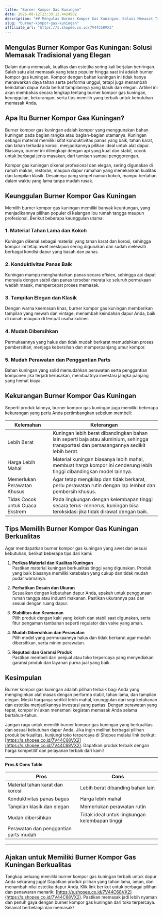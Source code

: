```yaml
---
title: "Burner Kompor Gas Kuningan"
date: 2025-08-12T23:30:13.442450Z
description: "## Mengulas Burner Kompor Gas Kuningan: Solusi Memasak Tradisional yang Elegan..."
slug: "burner-kompor-gas-kuningan"
affiliate_url: "https://s.shopee.co.id/7V44C68VX2"
---
```

## Mengulas Burner Kompor Gas Kuningan: Solusi Memasak Tradisional yang Elegan

Dalam dunia memasak, kualitas dan estetika sering kali berjalan beriringan. Salah satu alat memasak yang tetap populer hingga saat ini adalah burner kompor gas kuningan. Kompor dengan bahan kuningan ini tidak hanya menawarkan daya tahan serta performa unggul, tetapi juga menambah keindahan dapur Anda berkat tampilannya yang klasik dan elegan. Artikel ini akan membahas secara lengkap tentang burner kompor gas kuningan, keunggulan, kekurangan, serta tips memilih yang terbaik untuk kebutuhan memasak Anda.

## Apa Itu Burner Kompor Gas Kuningan?

Burner kompor gas kuningan adalah kompor yang menggunakan bahan kuningan pada bagian rangka atau bagian-bagian utamanya. Kuningan sebagai material memiliki sifat konduktivitas panas yang baik, tahan karat, dan tahan terhadap korosi, menjadikannya pilihan ideal untuk alat dapur. Biasanya, burner ini dilengkapi dengan api yang kuat dan stabil, cocok untuk berbagai jenis masakan, dari tumisan sampai penggorengan.

Kompor gas kuningan dikenal profesional dan elegan, sering digunakan di rumah makan, restoran, maupun dapur rumahan yang menekankan kualitas dan tampilan klasik. Desainnya yang simpel namun kokoh, mampu bertahan dalam waktu yang lama tanpa mudah rusak.

## Keunggulan Burner Kompor Gas Kuningan

Memilih burner kompor gas kuningan memiliki banyak keuntungan, yang menjadikannya pilihan populer di kalangan ibu rumah tangga maupun profesional. Berikut beberapa keunggulan utama:

### 1. Material Tahan Lama dan Kokoh

Kuningan dikenal sebagai material yang tahan karat dan korosi, sehingga kompor ini tetap awet meskipun sering digunakan dan sudah melewati berbagai kondisi dapur yang basah dan panas.

### 2. Konduktivitas Panas Baik

Kuningan mampu menghantarkan panas secara efisien, sehingga api dapat menyala dengan stabil dan panas tersebar merata ke seluruh permukaan wadah masak, mempercepat proses memasak.

### 3. Tampilan Elegan dan Klasik

Dengan warna keemasan khas, burner kompor gas kuningan memberikan tampilan yang mewah dan vintage, menambah keindahan dapur Anda, baik di rumah maupun di tempat usaha kuliner.

### 4. Mudah Dibersihkan

Permukaannya yang halus dan tidak mudah berkarat memudahkan proses pembersihan, menjaga kebersihan dan memperpanjang umur kompor.

### 5. Mudah Perawatan dan Penggantian Parts

Bahan kuningan yang solid memudahkan perawatan serta penggantian komponen jika terjadi kerusakan, membuatnya investasi jangka panjang yang hemat biaya.

## Kekurangan Burner Kompor Gas Kuningan

Seperti produk lainnya, burner kompor gas kuningan juga memiliki beberapa kekurangan yang perlu Anda pertimbangkan sebelum membeli:

| **Kelemahan** | **Keterangan** |
|----------------|----------------|
| Lebih Berat | Kuningan lebih berat dibandingkan bahan lain seperti baja atau aluminium, sehingga transportasi dan pemasangannya sedikit lebih berat. |
| Harga Lebih Mahal | Material kuningan biasanya lebih mahal, membuat harga kompor ini cenderung lebih tinggi dibandingkan model lainnya. |
| Memerlukan Perawatan Khusus | Agar tetap mengkilap dan tidak berkarat, perlu perawatan rutin dengan lap lembut dan pembersih khusus. |
| Tidak Cocok untuk Cuaca Ekstrem | Pada lingkungan dengan kelembapan tinggi secara terus-menerus, kuningan bisa teroksidasi jika tidak dirawat dengan baik. |

## Tips Memilih Burner Kompor Gas Kuningan Berkualitas

Agar mendapatkan burner kompor gas kuningan yang awet dan sesuai kebutuhan, berikut beberapa tips dari kami:

1. **Periksa Material dan Kualitas Kuningan**  
Pastikan material kuningan berkualitas tinggi yang digunakan. Produk yang baik biasanya memiliki ketebalan yang cukup dan tidak mudah pudar warnanya.

2. **Perhatikan Desain dan Ukuran**  
Sesuaikan dengan kebutuhan dapur Anda, apakah untuk penggunaan rumah tangga atau industri makanan. Pastikan ukurannya pas dan sesuai dengan ruang dapur.

3. **Stabilitas dan Keamanan**  
Pilih produk dengan kaki yang kokoh dan stabil saat digunakan, serta fitur pengaman tambahan seperti regulator dan valve yang aman.

4. **Mudah Dibersihkan dan Perawatan**  
Pilih model yang permukaannya halus dan tidak berkarat agar mudah dibersihkan, serta minim perawatan.

5. **Reputasi dan Garansi Produk**  
Pastikan membeli dari penjual atau toko terpercaya yang menyediakan garansi produk dan layanan purna jual yang baik.

## Kesimpulan

Burner kompor gas kuningan adalah pilihan terbaik bagi Anda yang menginginkan alat masak dengan performa stabil, tahan lama, dan tampilan elegan. Meski harganya sedikit lebih mahal, keunggulan dari segi ketahanan dan estetika menjadikannya investasi yang pantas. Dengan perawatan yang tepat, kompor ini akan menemani kegiatan memasak Anda selama bertahun-tahun.

Jangan ragu untuk memilih burner kompor gas kuningan yang berkualitas dan sesuai kebutuhan dapur Anda. Jika ingin melihat berbagai pilihan produk berkualitas, kunjungi toko terpercaya di Shopee melalui link berikut: [https://s.shopee.co.id/7V44C68VX2](https://s.shopee.co.id/7V44C68VX2). Dapatkan produk terbaik dengan harga kompetitif dan pelayanan terbaik dari kami!

---

**Pros & Cons Table**

| **Pros** | **Cons** |
|------------|-----------|
| Material tahan karat dan korosi | Lebih berat dibanding bahan lain |
| Konduktivitas panas bagus | Harga lebih mahal |
| Tampilan klasik dan elegan | Memerlukan perawatan rutin |
| Mudah dibersihkan | Tidak ideal untuk lingkungan kelembapan tinggi |
| Perawatan dan penggantian parts mudah |  |

---

## Ajakan untuk Memiliki Burner Kompor Gas Kuningan Berkualitas

Tangkap peluang memiliki burner kompor gas kuningan terbaik untuk dapur Anda sekarang juga! Dapatkan produk pilihan yang tahan lama, aman, dan menambah nilai estetika dapur Anda. Klik link berikut untuk berbagai pilihan dan penawaran menarik: [https://s.shopee.co.id/7V44C68VX2](https://s.shopee.co.id/7V44C68VX2). Pastikan memasak jadi lebih nyaman dan penuh gaya dengan burner kompor gas kuningan dari toko terpercaya. Selamat berbelanja dan memasak!